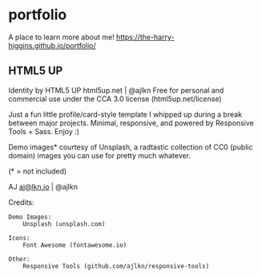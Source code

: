 # portfolio
A place to learn more about me!
https://the-harry-higgins.github.io/portfolio/


## HTML5 UP
Identity by HTML5 UP
html5up.net | @ajlkn
Free for personal and commercial use under the CCA 3.0 license (html5up.net/license)


Just a fun little profile/card-style template I whipped up during a break between major
projects. Minimal, responsive, and powered by Responsive Tools + Sass. Enjoy :)

Demo images* courtesy of Unsplash, a radtastic collection of CC0 (public domain) images
you can use for pretty much whatever.

(* = not included)

AJ
aj@lkn.io | @ajlkn


Credits:

	Demo Images:
		Unsplash (unsplash.com)

	Icons:
		Font Awesome (fontawesome.io)

	Other:
		Responsive Tools (github.com/ajlkn/responsive-tools)
